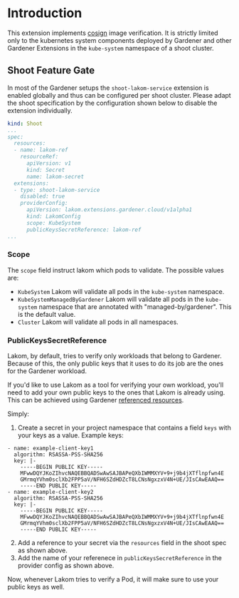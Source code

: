# Introduction

This extension implements [cosign](https://github.com/sigstore/cosign) image verification. It is strictly limited only to the kubernetes system components deployed by Gardener and other Gardener Extensions in the `kube-system` namespace of a shoot cluster.

## Shoot Feature Gate

In most of the Gardener setups the `shoot-lakom-service` extension is enabled globally and thus can be configured per shoot cluster. Please adapt the shoot specification by the configuration shown below to disable the extension individually.

```yaml
kind: Shoot
...
spec:
  resources:
  - name: lakom-ref
    resourceRef:
      apiVersion: v1
      kind: Secret
      name: lakom-secret
  extensions:
  - type: shoot-lakom-service
    disabled: true
    providerConfig:
      apiVersion: lakom.extensions.gardener.cloud/v1alpha1
      kind: LakomConfig
      scope: KubeSystem
      publicKeysSecretReference: lakom-ref
...
```

### Scope

The `scope` field instruct lakom which pods to validate. The possible values are:

- `KubeSystem`
Lakom will validate all pods in the `kube-system` namespace.
- `KubeSystemManagedByGardener`
Lakom will validate all pods in the `kube-system` namespace that are annotated with "managed-by/gardener". This is the default value.
- `Cluster`
Lakom will validate all pods in all namespaces.

### PublicKeysSecretReference

Lakom, by default, tries to verify only workloads that belong to Gardener. Because of this, the only public keys that it uses to do its job are the ones for the Gardener workload.

If you'd like to use Lakom as a tool for verifying your own workload, you'll need to add your own public keys to the ones that Lakom is already using. This can be achieved using Gardener [referenced resources](https://github.com/gardener/gardener/blob/master/docs/extensions/referenced-resources.md).

Simply:
1. Create a secret in your project namespace that contains a field `keys` with your keys as a value. Example keys:
```
- name: example-client-key1
  algorithm: RSASSA-PSS-SHA256
  key: |-
    -----BEGIN PUBLIC KEY-----
    MFwwDQYJKoZIhvcNAQEBBQADSwAwSAJBAPeQXbIWMMXYV+9+j9b4jXTflnpfwn4E
    GMrmqYVhm0sclXb2FPP5aV/NFH6SZdHDZcT8LCNsNgxzxV4N+UE/JIsCAwEAAQ==
    -----END PUBLIC KEY-----
- name: example-client-key2
  algorithm: RSASSA-PSS-SHA256
  key: |-
    -----BEGIN PUBLIC KEY-----
    MFwwDQYJKoZIhvcNAQEBBQADSwAwSAJBAPeQXbIWMMXYV+9+j9b4jXTflnpfwn4E
    GMrmqYVhm0sclXb2FPP5aV/NFH6SZdHDZcT8LCNsNgxzxV4N+UE/JIsCAwEAAQ==
    -----END PUBLIC KEY-----
```
2. Add a reference to your secret via the `resources` field in the shoot spec as shown above.
3. Add the name of your referenece in `publicKeysSecretReference` in the provider config as shown above.

Now, whenever Lakom tries to verify a Pod, it will make sure to use your public keys as well.
